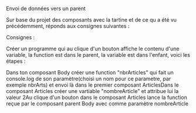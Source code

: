 Envoi de données vers un parent

Sur base du projet des composants avec la tartine et de ce qu a été vu précédemment, réponds aux consignes suivantes :

Consignes :

Créer un programme qui au clique d'un bouton affiche le contenu d'une variable, la function est dans le parent, la variable est dans l'enfant, voici les étapes :

Dans ton composant Body créer une function "nbrArticles" qui fait un console.log de son paramètre(choisi un nom pour ce parametre, par exemple nbrArts) et envoi là dans le premier composant ArticlesDans le composant Articles créer une vartiable "nombreArticle" et attribue lui la valeur 2Au clique d'un bouton dans le composant Articles lance la function reçue par le composant parent Body avec comme paramètre nombreArticle